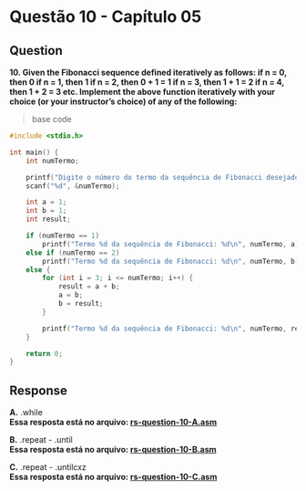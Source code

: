 
# Questão 10 - Capítulo 05

## Question

**<p>10.  Given the Fibonacci sequence defined iteratively as follows:
if n = 0, then 0
if n = 1, then 1
if n = 2, then 0 + 1 = 1
if n = 3, then 1 + 1 = 2
if n = 4, then 1 + 2 = 3
etc.
Implement the above function iteratively with your choice (or your instructor’s
choice) of any of the following:</p>**

> base code
```c
#include <stdio.h>

int main() {
    int numTermo;

    printf("Digite o número do termo da sequência de Fibonacci desejado: ");
    scanf("%d", &numTermo);

    int a = 1;
    int b = 1;
    int result;

    if (numTermo == 1)
        printf("Termo %d da sequência de Fibonacci: %d\n", numTermo, a);
    else if (numTermo == 2)
        printf("Termo %d da sequência de Fibonacci: %d\n", numTermo, b);
    else {
        for (int i = 3; i <= numTermo; i++) {
            result = a + b;
            a = b;
            b = result;
        }

        printf("Termo %d da sequência de Fibonacci: %d\n", numTermo, result);
    }

    return 0;
}

```

## Response

**A.** .while
<br/>**Essa resposta está no arquivo: <a href="./rs-question-10-A.asm">rs-question-10-A.asm</a></p>**

**B.** .repeat - .until
<br/>**Essa resposta está no arquivo: <a href="./rs-question-10-B.asm">rs-question-10-B.asm</a></p>**

**C.** .repeat - .untilcxz
<br/>**Essa resposta está no arquivo: <a href="./rs-question-10-C.asm">rs-question-10-C.asm</a></p>**

